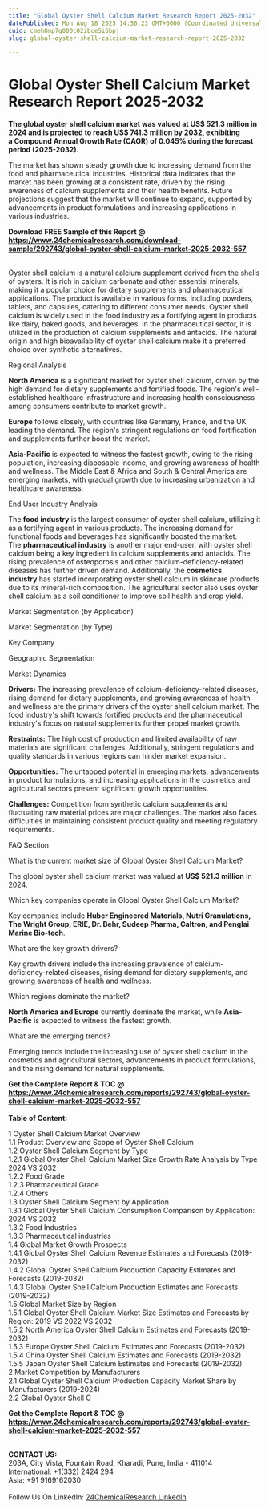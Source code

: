 ```yaml
---
title: "Global Oyster Shell Calcium Market Research Report 2025-2032"
datePublished: Mon Aug 18 2025 14:56:23 GMT+0000 (Coordinated Universal Time)
cuid: cmeh8mp7q000c02ibce5i6bpj
slug: global-oyster-shell-calcium-market-research-report-2025-2032

---
```


# Global Oyster Shell Calcium Market Research Report 2025-2032

<p><strong>The global oyster shell calcium market was valued at US$ 521.3 million in 2024 and is projected to reach US$ 741.3 million by 2032, exhibiting a Compound Annual Growth Rate (CAGR) of 0.045% during the forecast period (2025-2032). </strong></p><p>
</p><p>The market has shown steady growth due to increasing demand from the food and pharmaceutical industries. Historical data indicates that the market has been growing at a consistent rate, driven by the rising awareness of calcium supplements and their health benefits. Future projections suggest that the market will continue to expand, supported by advancements in product formulations and increasing applications in various industries.</p><div><b>Download FREE Sample of this Report @ 
            <a href="https://www.24chemicalresearch.com/download-sample/292743/global-oyster-shell-calcium-market-2025-2032-557">
            https://www.24chemicalresearch.com/download-sample/292743/global-oyster-shell-calcium-market-2025-2032-557</a></b></div><br><p>
</p><p>Oyster shell calcium is a natural calcium supplement derived from the shells of oysters. It is rich in calcium carbonate and other essential minerals, making it a popular choice for dietary supplements and pharmaceutical applications. The product is available in various forms, including powders, tablets, and capsules, catering to different consumer needs. Oyster shell calcium is widely used in the food industry as a fortifying agent in products like dairy, baked goods, and beverages. In the pharmaceutical sector, it is utilized in the production of calcium supplements and antacids. The natural origin and high bioavailability of oyster shell calcium make it a preferred choice over synthetic alternatives.</p><p>
Regional Analysis</p><p>
</p><p><strong>North America</strong> is a significant market for oyster shell calcium, driven by the high demand for dietary supplements and fortified foods. The region's well-established healthcare infrastructure and increasing health consciousness among consumers contribute to market growth.</p><p>
</p><p><strong>Europe</strong> follows closely, with countries like Germany, France, and the UK leading the demand. The region's stringent regulations on food fortification and supplements further boost the market.</p><p>
</p><p><strong>Asia-Pacific</strong> is expected to witness the fastest growth, owing to the rising population, increasing disposable income, and growing awareness of health and wellness. The Middle East &amp; Africa and South &amp; Central America are emerging markets, with gradual growth due to increasing urbanization and healthcare awareness.</p><p>
End User Industry Analysis</p><p>
</p><p>The <strong>food industry</strong> is the largest consumer of oyster shell calcium, utilizing it as a fortifying agent in various products. The increasing demand for functional foods and beverages has significantly boosted the market. The <strong>pharmaceutical industry</strong> is another major end-user, with oyster shell calcium being a key ingredient in calcium supplements and antacids. The rising prevalence of osteoporosis and other calcium-deficiency-related diseases has further driven demand. Additionally, the <strong>cosmetics industry</strong> has started incorporating oyster shell calcium in skincare products due to its mineral-rich composition. The agricultural sector also uses oyster shell calcium as a soil conditioner to improve soil health and crop yield.</p><p>
Market Segmentation (by Application)</p><p>
</p><p>
Market Segmentation (by Type)</p><p>
</p><p>
Key Company</p><p>
</p><p>
Geographic Segmentation</p><p>
</p><p>
Market Dynamics</p><p>
</p><p><strong>Drivers:</strong> The increasing prevalence of calcium-deficiency-related diseases, rising demand for dietary supplements, and growing awareness of health and wellness are the primary drivers of the oyster shell calcium market. The food industry's shift towards fortified products and the pharmaceutical industry's focus on natural supplements further propel market growth.</p><p>
</p><p><strong>Restraints:</strong> The high cost of production and limited availability of raw materials are significant challenges. Additionally, stringent regulations and quality standards in various regions can hinder market expansion.</p><p>
</p><p><strong>Opportunities:</strong> The untapped potential in emerging markets, advancements in product formulations, and increasing applications in the cosmetics and agricultural sectors present significant growth opportunities.</p><p>
</p><p><strong>Challenges:</strong> Competition from synthetic calcium supplements and fluctuating raw material prices are major challenges. The market also faces difficulties in maintaining consistent product quality and meeting regulatory requirements.</p><p>
FAQ Section</p><p>
What is the current market size of Global Oyster Shell Calcium Market?</p><p>
</p><p>The global oyster shell calcium market was valued at <strong>US$ 521.3 million</strong> in 2024.</p><p>
Which key companies operate in Global Oyster Shell Calcium Market?</p><p>
</p><p>Key companies include <strong>Huber Engineered Materials, Nutri Granulations, The Wright Group, ERIE, Dr. Behr, Sudeep Pharma, Caltron, and Penglai Marine Bio-tech</strong>.</p><p>
What are the key growth drivers?</p><p>
</p><p>Key growth drivers include the increasing prevalence of calcium-deficiency-related diseases, rising demand for dietary supplements, and growing awareness of health and wellness.</p><p>
Which regions dominate the market?</p><p>
</p><p><strong>North America and Europe</strong> currently dominate the market, while <strong>Asia-Pacific</strong> is expected to witness the fastest growth.</p><p>
What are the emerging trends?</p><p>
</p><p>Emerging trends include the increasing use of oyster shell calcium in the cosmetics and agricultural sectors, advancements in product formulations, and the rising demand for natural supplements.</p>

<div><b>Get the Complete Report & TOC @ 
            <a href="https://www.24chemicalresearch.com/reports/292743/global-oyster-shell-calcium-market-2025-2032-557">
            https://www.24chemicalresearch.com/reports/292743/global-oyster-shell-calcium-market-2025-2032-557</a></b></div><br>
            <b>Table of Content:</b><p>1 Oyster Shell Calcium Market Overview<br />
    1.1 Product Overview and Scope of Oyster Shell Calcium<br />
    1.2 Oyster Shell Calcium Segment by Type<br />
        1.2.1 Global Oyster Shell Calcium Market Size Growth Rate Analysis by Type 2024 VS 2032<br />
        1.2.2 Food Grade<br />
        1.2.3 Pharmaceutical Grade<br />
        1.2.4 Others<br />
    1.3 Oyster Shell Calcium Segment by Application<br />
        1.3.1 Global Oyster Shell Calcium Consumption Comparison by Application: 2024 VS 2032<br />
        1.3.2 Food Industries<br />
        1.3.3 Pharmaceutical industries<br />
    1.4 Global Market Growth Prospects<br />
        1.4.1 Global Oyster Shell Calcium Revenue Estimates and Forecasts (2019-2032)<br />
        1.4.2 Global Oyster Shell Calcium Production Capacity Estimates and Forecasts (2019-2032)<br />
        1.4.3 Global Oyster Shell Calcium Production Estimates and Forecasts (2019-2032)<br />
    1.5 Global Market Size by Region<br />
        1.5.1 Global Oyster Shell Calcium Market Size Estimates and Forecasts by Region: 2019 VS 2022 VS 2032<br />
        1.5.2 North America Oyster Shell Calcium Estimates and Forecasts (2019-2032)<br />
        1.5.3 Europe Oyster Shell Calcium Estimates and Forecasts (2019-2032)<br />
        1.5.4 China Oyster Shell Calcium Estimates and Forecasts (2019-2032)<br />
        1.5.5 Japan Oyster Shell Calcium Estimates and Forecasts (2019-2032)<br />
2 Market Competition by Manufacturers<br />
    2.1 Global Oyster Shell Calcium Production Capacity Market Share by Manufacturers (2019-2024)<br />
    2.2 Global Oyster Shell C</p>

<div><b>Get the Complete Report & TOC @ 
            <a href="https://www.24chemicalresearch.com/reports/292743/global-oyster-shell-calcium-market-2025-2032-557">
            https://www.24chemicalresearch.com/reports/292743/global-oyster-shell-calcium-market-2025-2032-557</a></b></div><br>

<b>CONTACT US:</b><br>
            203A, City Vista, Fountain Road, Kharadi, Pune, India - 411014<br>
            International: +1(332) 2424 294<br>
            Asia: +91 9169162030 <br><br>
            Follow Us On LinkedIn: <a href="https://www.linkedin.com/company/24chemicalresearch/">24ChemicalResearch LinkedIn</a>